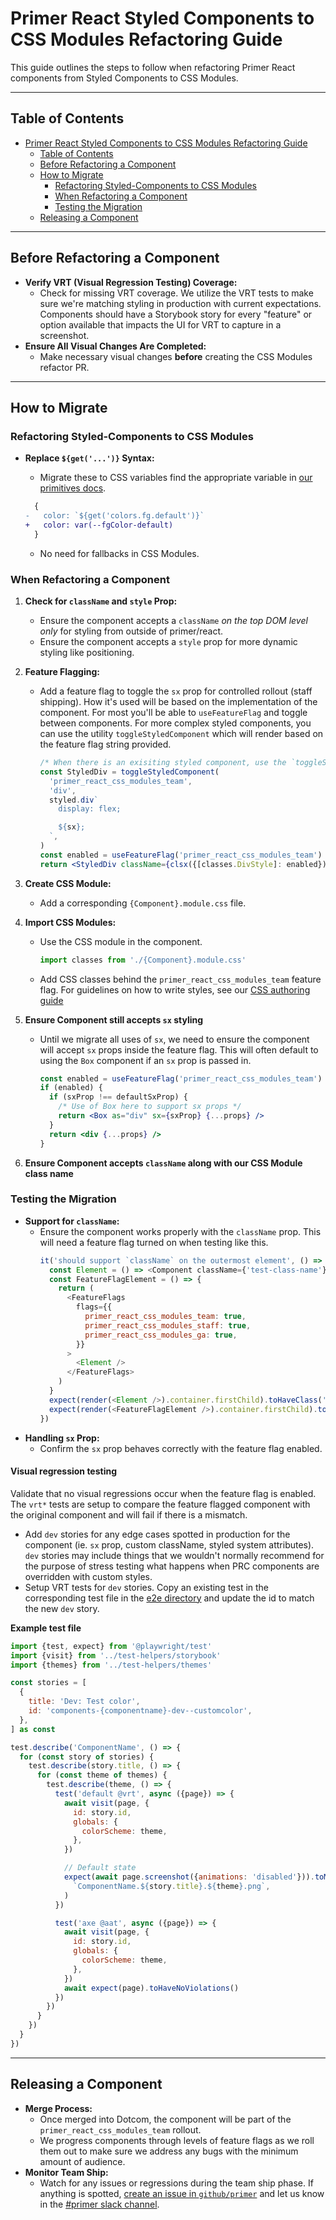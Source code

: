 # Primer React Styled Components to CSS Modules Refactoring Guide

This guide outlines the steps to follow when refactoring Primer React components from Styled Components to CSS Modules.

---

## Table of Contents

- [Primer React Styled Components to CSS Modules Refactoring Guide](#primer-react-styled-components-to-css-modules-refactoring-guide)
  - [Table of Contents](#table-of-contents)
  - [Before Refactoring a Component](#before-refactoring-a-component)
  - [How to Migrate](#how-to-migrate)
    - [Refactoring Styled-Components to CSS Modules](#refactoring-styled-components-to-css-modules)
    - [When Refactoring a Component](#when-refactoring-a-component)
    - [Testing the Migration](#testing-the-migration)
  - [Releasing a Component](#releasing-a-component)

---

## Before Refactoring a Component

- **Verify VRT (Visual Regression Testing) Coverage:**
  - Check for missing VRT coverage. We utilize the VRT tests to make sure we're matching styling in production with current expectations. Components should have a Storybook story for every "feature" or option available that impacts the UI for VRT to capture in a screenshot.
- **Ensure All Visual Changes Are Completed:**
  - Make necessary visual changes **before** creating the CSS Modules refactor PR.

---

## How to Migrate

### Refactoring Styled-Components to CSS Modules

- **Replace `${get('...')}` Syntax:**

  - Migrate these to CSS variables find the appropriate variable in [our primitives docs](https://primer.style/foundations/primitives/color).

  ```diff
    {
  -   color: `${get('colors.fg.default')}`
  +   color: var(--fgColor-default)
    }
  ```

  - No need for fallbacks in CSS Modules.

### When Refactoring a Component

1. **Check for `className` and `style` Prop:**
   - Ensure the component accepts a `className` _on the top DOM level only_ for styling from outside of primer/react.
   - Ensure the component accepts a `style` prop for more dynamic styling like positioning.
2. **Feature Flagging:**

   - Add a feature flag to toggle the `sx` prop for controlled rollout (staff shipping). How it's used will be based on the implementation of the component. For most you'll be able to `useFeatureFlag` and toggle between components. For more complex styled components, you can use the utility `toggleStyledComponent` which will render based on the feature flag string provided.

     ```jsx
     /* When there is an exisiting styled component, use the `toggleStyledComponent` utility. */
     const StyledDiv = toggleStyledComponent(
       'primer_react_css_modules_team',
       'div',
       styled.div`
         display: flex;

         ${sx};
       `,
     )
     const enabled = useFeatureFlag('primer_react_css_modules_team')
     return <StyledDiv className={clsx({[classes.DivStyle]: enabled})} {...props} />
     ```

3. **Create CSS Module:**
   - Add a corresponding `{Component}.module.css` file.
4. **Import CSS Modules:**

   - Use the CSS module in the component.

     ```js
     import classes from './{Component}.module.css'
     ```

   - Add CSS classes behind the `primer_react_css_modules_team` feature flag. For guidelines on how to write styles, see our [CSS authoring guide](./authoring-css.md)

5. **Ensure Component still accepts `sx` styling**

   - Until we migrate all uses of `sx`, we need to ensure the component will accept `sx` props inside the feature flag. This will often default to using the `Box` component if an `sx` prop is passed in.

     ```jsx
     const enabled = useFeatureFlag('primer_react_css_modules_team')
     if (enabled) {
       if (sxProp !== defaultSxProp) {
         /* Use of Box here to support sx props */
         return <Box as="div" sx={sxProp} {...props} />
       }
       return <div {...props} />
     }
     ```

6. **Ensure Component accepts `className` along with our CSS Module class name**

### Testing the Migration

- **Support for `className`:**
  - Ensure the component works properly with the `className` prop. This will need a feature flag turned on when testing like this.
    ```js
    it('should support `className` on the outermost element', () => {
      const Element = () => <Component className={'test-class-name'} />
      const FeatureFlagElement = () => {
        return (
          <FeatureFlags
            flags={{
              primer_react_css_modules_team: true,
              primer_react_css_modules_staff: true,
              primer_react_css_modules_ga: true,
            }}
          >
            <Element />
          </FeatureFlags>
        )
      }
      expect(render(<Element />).container.firstChild).toHaveClass('test-class-name')
      expect(render(<FeatureFlagElement />).container.firstChild).toHaveClass('test-class-name')
    })
    ```
- **Handling `sx` Prop:**
  - Confirm the `sx` prop behaves correctly with the feature flag enabled.

#### Visual regression testing

Validate that no visual regressions occur when the feature flag is enabled. The `vrt*` tests are setup to compare the feature flagged component with the original component and will fail if there is a mismatch.

- Add `dev` stories for any edge cases spotted in production for the component (ie. `sx` prop, custom className, styled system attributes). `dev` stories may include things that we wouldn't normally recommend for the purpose of stress testing what happens when PRC components are overridden with custom styles.
- Setup VRT tests for `dev` stories. Copy an existing test in the corresponding test file in the [e2e directory](https://github.com/primer/react/tree/main/e2e/components) and update the id to match the new `dev` story.

**Example test file**

```js
import {test, expect} from '@playwright/test'
import {visit} from '../test-helpers/storybook'
import {themes} from '../test-helpers/themes'

const stories = [
  {
    title: 'Dev: Test color',
    id: 'components-{componentname}-dev--customcolor',
  },
] as const

test.describe('ComponentName', () => {
  for (const story of stories) {
    test.describe(story.title, () => {
      for (const theme of themes) {
        test.describe(theme, () => {
          test('default @vrt', async ({page}) => {
            await visit(page, {
              id: story.id,
              globals: {
                colorScheme: theme,
              },
            })

            // Default state
            expect(await page.screenshot({animations: 'disabled'})).toMatchSnapshot(
              `ComponentName.${story.title}.${theme}.png`,
            )
          })

          test('axe @aat', async ({page}) => {
            await visit(page, {
              id: story.id,
              globals: {
                colorScheme: theme,
              },
            })
            await expect(page).toHaveNoViolations()
          })
        })
      }
    })
  }
})
```

---

## Releasing a Component

- **Merge Process:**
  - Once merged into Dotcom, the component will be part of the `primer_react_css_modules_team` rollout.
  - We progress components through levels of feature flags as we roll them out to make sure we address any bugs with the minimum amount of audience.
- **Monitor Team Ship:**
  - Watch for any issues or regressions during the team ship phase. If anything is spotted, [create an issue in `github/primer`](https://github.com/github/primer/issues/new?template=04-bug-report.yml) and let us know in the [#primer slack channel](https://github-grid.enterprise.slack.com/archives/CSGAVNZ19).
